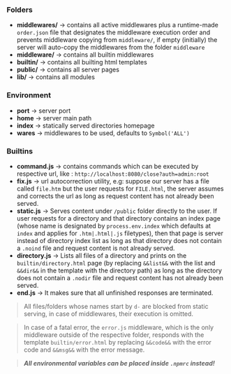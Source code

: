 ### Folders  
* **middlewares/** -> contains all active middlewares plus a runtime-made `order.json` file that designates the middleware execution order and prevents middleware copying from `middleware/`, if empty (initially) the server will auto-copy the middlewares from the folder `middleware`  
* **middleware/** -> contains all builtin middlewares  
* **builtin/** -> contains all builting html templates  
* **public/** -> contains all server pages  
* **lib/** -> contains all modules  
  
### Environment  
* **port** -> server port  
* **home** -> server main path  
* **index** -> statically served directories homepage  
* **wares** -> middlewares to be used, defaults to `Symbol('ALL')`  
### Builtins  
  * **command.js** -> contains commands which can be executed by respective url, like : `http://localhost:8080/close?auth=admin:root`  
  * **fix.js** -> url autocorrection utility, e.g: suppose our server has a file called `file.htm` but the user requests for `FILE.html`, the server assumes and corrects the url as long as request content has not already been served.  
  * **static.js** -> Serves content under `/public` folder directly to the user. If user requests for a directory and that directory contains an index page (whose name is designated by `process.env.index` which defaults at `index` and applies for `.htm|.html|.js` filetypes), then that page is server instead of directory index list as long as that directory does not contain a `.noind` file and request content is not already served.  
  * **directory.js** -> Lists all files of a directory and prints on the `builtin/directory.html` page (by replacing `&&list&&` with the list and `&&dir&&` in the template with the directory path) as long as the directory does not contain a `.nodir` file and request content has not already been served.  
  * **end.js** -> It makes sure that all unfinished responses are terminated.  
  
> All files/folders whose names start by `d-` are blocked from static serving, in case of middlewares, their execution is omitted.  
  
> In case of a fatal error, the `error.js` middleware, which is the only middleware outside of the respective folder, responds with the template `builtin/error.html` by replacing `&&code&&` with the error code and `&&msg&&` with the error message.  
  
> ***All environmental variables can be placed inside `.npmrc` instead!***  